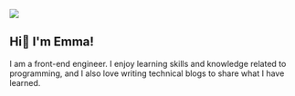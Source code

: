 ![](https://github.com/Huiwen-Huang/Huiwen-Huang/blob/main/my_intrduction.gif?raw=true)

## Hi👋 I'm Emma!
I am a front-end engineer. I enjoy learning skills and knowledge related to programming, and I also love writing technical blogs to share what I have learned.

<!--
**Huiwen-Huang/Huiwen-Huang** is a ✨ _special_ ✨ repository because its `README.md` (this file) appears on your GitHub profile.

Here are some ideas to get you started:

- 🔭 I’m currently working on ...
- 🌱 I’m currently learning ...
- 👯 I’m looking to collaborate on ...
- 🤔 I’m looking for help with ...
- 💬 Ask me about ...
- 📫 How to reach me: ...
- 😄 Pronouns: ...
- ⚡ Fun fact: ...
-->
